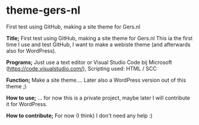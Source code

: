 # theme-gers-nl
First test using GitHub, making a site theme for Gers.nl

**Title;**
First test using GitHub, making a site theme for Gers.nl
This ia the first time I use and test GitHub, I want to make a webiste theme (and afterwards also for WordPress).

**Programs;**
Just use a text editor or Visual Studio Code bij Microsoft (https://code.visualstudio.com/),
Scripting used: HTML / SCC

**Function;**
Make a site theme....
Later also a WordPress version out of this theme ;)

**How to use;**
... for now this is a private project, maybe later I will contribute it for WordPress.

**How to contribute;**
For now (I think) I don't need any help :)
